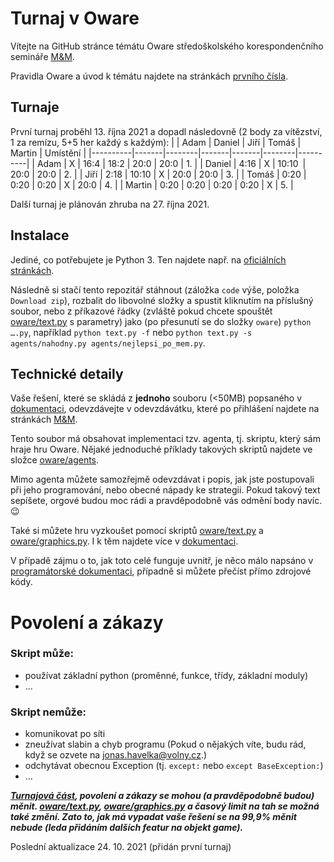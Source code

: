 # Turnaj v Oware
Vítejte na GitHub stránce témátu Oware středoškolského korespondenčního semináře [M&M](https://mam.mff.cuni.cz/).

Pravidla Oware a úvod k témátu najdete na stránkách [prvního čísla](https://mam.mff.cuni.cz/media/cislo/pdf/28/28-1.pdf).

## Turnaje
První turnaj proběhl 13. října 2021 a dopadl následovně (2 body za vítězství, 1 za remízu, 5+5 her každý s každým):
|          | Adam  | Daniel | Jiří  | Tomáš | Martin | Umístění |
|----------|-------|--------|-------|-------|--------|----------|
| Adam     |   X   |  16:4  | 18:2  | 20:0  |  20:0  |    1.    |
| Daniel   |  4:16 |    X   | 10:10 | 20:0  |  20:0  |    2.    |
| Jiří     |  2:18 |  10:10 |   X   | 20:0  |  20:0  |    3.    |
| Tomáš    |  0:20 |   0:20 |  0:20 |   X   |  20:0  |    4.    |
| Martin   |  0:20 |   0:20 |  0:20 |  0:20 |    X   |    5.    |

Další turnaj je plánován zhruba na 27. října 2021.

## Instalace
Jediné, co potřebujete je Python 3. Ten najdete např. na [oficiálních stránkách](https://www.python.org/downloads/).

Následně si stačí tento repozitář stáhnout (záložka `code` výše, položka `Download zip`), rozbalit do libovolné složky a spustit kliknutím na příslušný soubor, nebo z příkazové řádky (zvláště pokud chcete spouštět [oware/text.py](oware/text.py) s parametry) jako (po přesunutí se do složky `oware`) `python ….py`, například `python text.py -f` nebo `python text.py -s agents/nahodny.py agents/nejlepsi_po_mem.py`.
## Technické detaily
Vaše řešení, které se skládá z **jednoho** souboru (<50MB) popsaného v [dokumentaci](dokumentace_user.pdf), odevzdávejte v odevzdávátku, které po přihlášení najdete na stránkách [M&M](https://mam.mff.cuni.cz/).

Tento soubor má obsahovat implementaci tzv. agenta, tj. skriptu, který sám hraje hru Oware. Nějaké jednoduché příklady takových skriptů najdete ve složce [oware/agents](oware/agents).

Mimo agenta můžete samozřejmě odevzdávat i popis, jak jste postupovali při jeho programování, nebo obecné nápady ke strategii. Pokud takový text sepíšete, orgové budou moc rádi a pravděpodobně vás odmění body navíc. 😉

Také si můžete hru vyzkoušet pomocí skriptů [oware/text.py](oware/text.py) a [oware/graphics.py](oware/graphics.py). I k těm najdete více v [dokumentaci](dokumentace_user.pdf).

V případě zájmu o to, jak toto celé funguje uvnitř, je něco málo napsáno v [programátorské dokumentaci](dokumentace_user.pdf), případně si můžete přečíst přímo zdrojové kódy.

# Povolení a zákazy

### Skript může:
- používat základní python (proměnné, funkce, třídy, základní moduly)
- ...

### Skript nemůže:
- komunikovat po síti
- zneužívat slabin a chyb programu (Pokud o nějakých víte, budu rád, když se ozvete na [jonas.havelka@volny.cz](mailto:jonas.havelka@volny.cz).)
- odchytávat obecnou Exception (tj. `except:` nebo `except BaseException:`) 
- ...

***[Turnajová část](/oware/tournament.py), povolení a zákazy se mohou (a pravděpodobně budou) měnit. [oware/text.py](oware/text.py), [oware/graphics.py](oware/graphics.py) a časový limit na tah se možná také změní. Zato to, jak má vypadat vaše řešení se na 99,9% měnit nebude (leda přidáním dalších featur na objekt game).***

Poslední aktualizace 24. 10. 2021 (přidán první turnaj)
